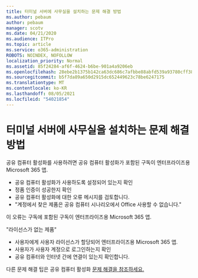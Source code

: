 ```yaml
---
title: 터미널 서버에 사무실을 설치하는 문제 해결 방법
ms.author: pebaum
author: pebaum
manager: scotv
ms.date: 04/21/2020
ms.audience: ITPro
ms.topic: article
ms.service: o365-administration
ROBOTS: NOINDEX, NOFOLLOW
localization_priority: Normal
ms.assetid: 85f24284-af6f-4624-b6be-901a4a9206eb
ms.openlocfilehash: 28ebe2b1375b142ca63dc686c7afbbe88abfd539a93780cff3861f80de40b411
ms.sourcegitcommit: b5f7da89a650d2915dc652449623c78be6247175
ms.translationtype: MT
ms.contentlocale: ko-KR
ms.lasthandoff: 08/05/2021
ms.locfileid: "54021854"
---
```

# <a name="solutions-for-issues-around-installing-office-on-a-terminal-server"></a>터미널 서버에 사무실을 설치하는 문제 해결 방법

공유 컴퓨터 활성화를 사용하려면 공유 컴퓨터 활성화가 포함된 구독이 엔터프라이즈용 Microsoft 365 앱.
  
- 공유 컴퓨터 활성화가 사용하도록 설정되어 있는지 확인
- 정품 인증이 성공한지 확인
- 공유 컴퓨터 활성화에 대한 오류 메시지를 검토합니다.
- "계정에서 찾은 제품은 공유 컴퓨터 시나리오에서 Office 사용할 수 없습니다."
  
이 오류는 구독에 포함된 구독이 엔터프라이즈용 Microsoft 365 앱.

"라이선스가 없는 제품"

- 사용자에게 사용자 라이선스가 할당되어 엔터프라이즈용 Microsoft 365 앱.
- 사용자가 사용자 계정으로 로그인하는지 확인
- 공유 컴퓨터와 인터넷 간에 연결이 있는지 확인합니다.

다른 문제 해결 팁은 공유 컴퓨터 활성화 [문제 해결을 참조하세요.](https://docs.microsoft.com/DeployOffice/troubleshoot-shared-computer-activation)